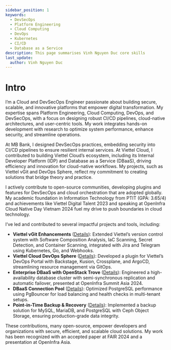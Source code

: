 ```yaml
---
sidebar_position: 1
keywords: 
  - DevSecOps
  - Platform Engineering
  - Cloud Computing
  - DevOps
  - Kubernetes
  - CI/CD
  - Database as a Service
description: This page summarises Vinh Nguyen Duc core skills
last_update:
  author: Vinh Nguyen Duc
---
```


# Intro

I’m a Cloud and DevSecOps Engineer passionate about building secure, scalable, and innovative platforms that empower digital transformation. My expertise spans Platform Engineering, Cloud Computing, DevOps, and DevSecOps, with a focus on designing robust CI/CD pipelines, cloud-native architectures, and user-centric tools. My work integrates hands-on development with research to optimize system performance, enhance security, and streamline operations.

At MB Bank, I designed DevSecOps practices, embedding security into CI/CD pipelines to ensure resilient internal services. At Viettel Cloud, I contributed to building Viettel Cloud’s ecosystem, including its Internal Developer Platform (IDP) and Database as a Service (DBaaS), driving efficiency and innovation for cloud-native workflows. My projects, such as Viettel vGit and DevOps Sphere, reflect my commitment to creating solutions that bridge theory and practice.

I actively contribute to open-source communities, developing plugins and features for DevSecOps and cloud orchestration that are adopted globally. My academic foundation in Information Technology from PTIT (GPA: 3.65/4) and achievements like Viettel Digital Talent 2023 and speaking at OpenInfra Cloud Native Day Vietnam 2024 fuel my drive to push boundaries in cloud technology.

I’ve led and contributed to several impactful projects and tools, including:
- **Viettel vGit Enhancements** ([Details](https://viettelcloud.vn/en)): Extended Viettel’s version control system with Software Composition Analysis, IaC Scanning, Secret Detection, and Container Scanning, integrated with Jira and Telegram using Kubernetes, Go, and Webhooks.
- **Viettel Cloud DevOps Sphere** ([Details](https://viettelcloud.vn/en)): Developed a plugin for Viettel’s DevOps Portal with Backstage, Kusion, Crossplane, and ArgoCD, streamlining resource management via GitOps.
- **Enterprise DBaaS with OpenStack Trove** ([Details](https://viettelcloud.vn/en)): Engineered a high-availability database cluster with semi-synchronous replication and automatic failover, presented at OpenInfra Summit Asia 2024.
- **DBaaS Connection Pool** ([Details](https://viettelcloud.vn/en)): Optimized PostgreSQL performance using PgBouncer for load balancing and health checks in multi-tenant setups.
- **Point-in-Time Backup & Recovery** ([Details](https://viettelcloud.vn/en)): Implemented a backup solution for MySQL, MariaDB, and PostgreSQL with Ceph Object Storage, ensuring production-grade data integrity.

These contributions, many open-source, empower developers and organizations with secure, efficient, and scalable cloud solutions. My work has been recognized with an accepted paper at FAIR 2024 and a presentation at OpenInfra Asia.